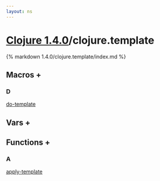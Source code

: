 ```yaml
---
layout: ns
---
```

# [Clojure 1.4.0](../)/clojure.template

{% markdown 1.4.0/clojure.template/index.md %}



## Macros <a id="mf">+</a>

<div id="macros" markdown="1">

### D
[do-template](./do_DASH_template/)

</div>


## Vars <a id="vf">+</a>

<div id="vars" markdown="1">


</div>


## Functions <a id="ff">+</a>

<div id="fns" markdown="1">

### A
[apply-template](./apply_DASH_template/)

</div>
